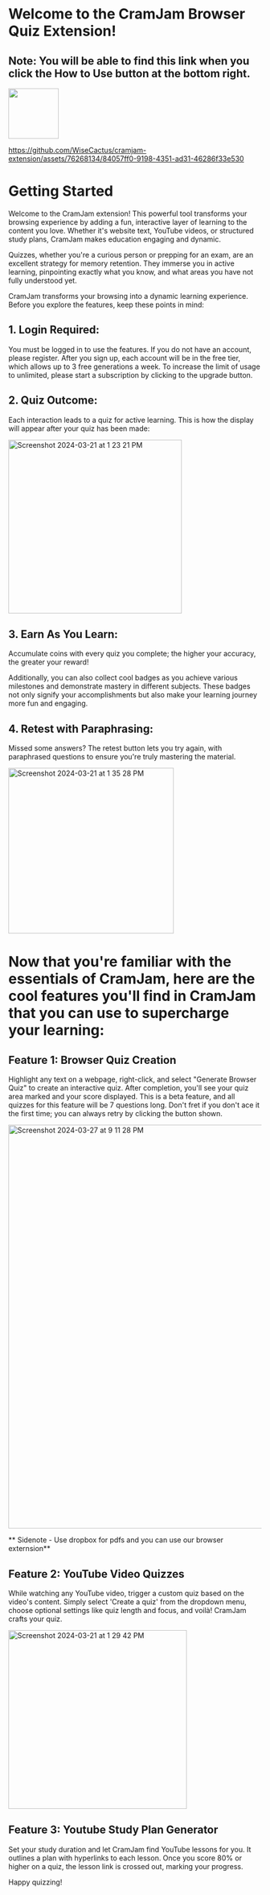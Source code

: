 
# Welcome to the CramJam Browser Quiz Extension!

## Note: You will be able to find this link when you click the How to Use button at the bottom right.

<img src="https://github.com/WiseCactus/cramjam-extension/assets/76268134/79be44d1-9d00-4349-aed2-c664cd4d4372" width="100" height="100">


 https://github.com/WiseCactus/cramjam-extension/assets/76268134/84057ff0-9198-4351-ad31-46286f33e530 
# Getting Started
Welcome to the CramJam extension! This powerful tool transforms your browsing experience by adding a fun, interactive layer of learning to the content you love. Whether it's website text, YouTube videos, or structured study plans, CramJam makes education engaging and dynamic.

Quizzes, whether you're a curious person or prepping for an exam, are an excellent strategy for memory retention. They immerse you in active learning, pinpointing exactly what you know, and what areas you have not fully understood yet.


CramJam transforms your browsing into a dynamic learning experience. Before you explore the features, keep these points in mind:

## 1. Login Required: 
You must be logged in to use the features.
If you do not have an account, please register. 
After you sign up, each account will be in the free tier, which allows up to 3 free generations a week.
To increase the limit of usage to unlimited, please start a subscription by clicking to the upgrade button.

## 2. Quiz Outcome: 
Each interaction leads to a quiz for active learning.
This is how the display will appear after your quiz has been made:

<img width="345" alt="Screenshot 2024-03-21 at 1 23 21 PM" src="https://github.com/WiseCactus/cramjamExtension/assets/76268134/dd68b4f8-b3fe-41bf-a798-4fe6e0e57813"> 

## 3. Earn As You Learn: 
Accumulate coins with every quiz you complete; the higher your accuracy, the greater your reward!

Additionally, you can also collect cool badges as you achieve various milestones and demonstrate mastery in different subjects. These badges not only signify your accomplishments but also make your learning journey more fun and engaging.

## 4. Retest with Paraphrasing: 
Missed some answers? The retest button lets you try again, with paraphrased questions to ensure you're truly mastering the material.

<img width="329" alt="Screenshot 2024-03-21 at 1 35 28 PM" src="https://github.com/WiseCactus/cramjamExtension/assets/76268134/a719abf3-c4fc-4c5a-9d8d-b1cd84783b75">



# Now that you're familiar with the essentials of CramJam, here are the cool features you'll find in CramJam that you can use to supercharge your learning:

## Feature 1: Browser Quiz Creation




Highlight any text on a webpage, right-click, and select "Generate Browser Quiz" to create an interactive quiz. After completion, you'll see your quiz area marked and your score displayed. This is a beta feature, and all quizzes for this feature will be 7 questions long.
Don't fret if you don't ace it the first time; you can always retry by clicking the button shown.

<img width="802" alt="Screenshot 2024-03-27 at 9 11 28 PM" src="https://github.com/WiseCactus/cramjamExtension/assets/76268134/02fae638-32f0-4345-9b68-c59dc6563c33">


** Sidenote - Use dropbox for pdfs and you can use our browser externsion**
## Feature 2: YouTube Video Quizzes
While watching any YouTube video, trigger a custom quiz based on the video's content. Simply select 'Create a quiz' from the dropdown menu, choose optional settings like quiz length and focus, and voilà! CramJam crafts your quiz.

<img width="355" alt="Screenshot 2024-03-21 at 1 29 42 PM" src="https://github.com/WiseCactus/cramjamExtension/assets/76268134/4cd17f7f-584f-4b0b-879f-99821b046649">

## Feature 3: Youtube Study Plan Generator
Set your study duration and let CramJam find YouTube lessons for you. It outlines a plan with hyperlinks to each lesson. Once you score 80% or higher on a quiz, the lesson link is crossed out, marking your progress.



Happy quizzing!

